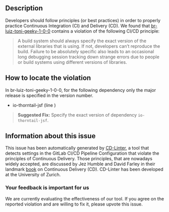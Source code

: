 
## Description
Developers should follow principles (or best practices) in order to properly practice Continuous Integration (CI) and Delivery (CD).
We found that [br-luiz-toni-geeky-1-0-0](https://gitlab.com/luiztoni/geeky/blob/master/.gitlab-ci.yml) contains a violation of the following CI/CD principle:

> A build system should always specify the exact version of the external libraries that is using.
If not, developers can’t reproduce the build. Failure to be absolutely specific also leads to an occasional long debugging session tracking down strange errors due to people or build systems using different versions of libraries.

## How to locate the violation

In br-luiz-toni-geeky-1-0-0, for the following dependency only the major release is specified in the version number.

* io-thorntail-jsf (line )

> **Suggested Fix:** Specify the exact version of dependency `io-thorntail-jsf`.

## Information about this issue

This issue has been automatically generated by [CD-Linter](https://gitlab.com/Jancso/configuration-analytics), a tool that detects settings in the GitLab CI/CD Pipeline Configuration that violate the principles of Continuous Delivery. Those principles, that are nowadays widely accepted, are discussed by Jez Humble and David Farley in their landmark [book](https://www.oreilly.com/library/view/continuous-delivery-reliable/9780321670250/) on Continuous Delivery (CD). CD-Linter has been developed at the University of Zurich.

### Your feedback is important for us
We are currently evaluating the effectiveness of our tool. If you agree on the reported violation and are willing to fix it, please upvote this issue.